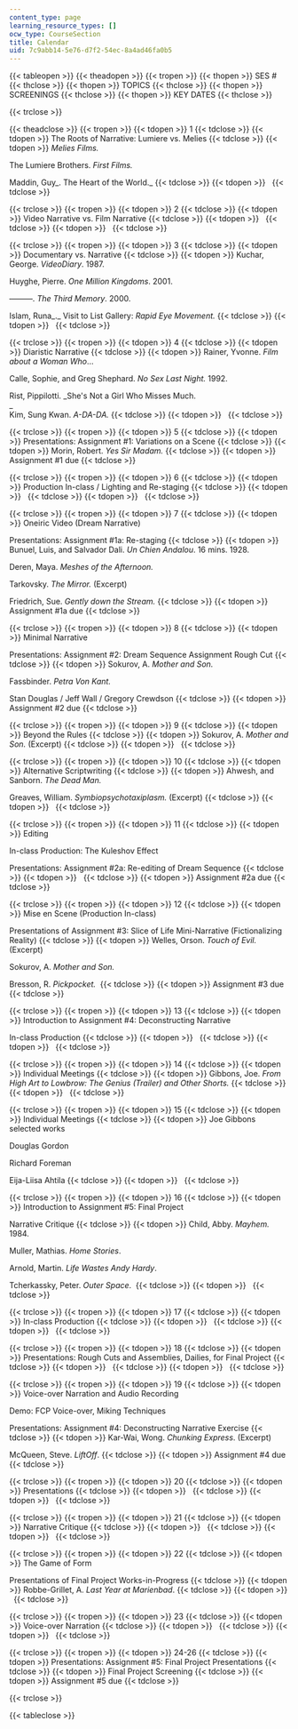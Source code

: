 ```yaml
---
content_type: page
learning_resource_types: []
ocw_type: CourseSection
title: Calendar
uid: 7c9abb14-5e76-d7f2-54ec-8a4ad46fa0b5
---
```


{{< tableopen >}}
{{< theadopen >}}
{{< tropen >}}
{{< thopen >}}
SES #
{{< thclose >}}
{{< thopen >}}
TOPICS
{{< thclose >}}
{{< thopen >}}
SCREENINGS
{{< thclose >}}
{{< thopen >}}
KEY DATES
{{< thclose >}}

{{< trclose >}}

{{< theadclose >}}
{{< tropen >}}
{{< tdopen >}}
1
{{< tdclose >}}
{{< tdopen >}}
The Roots of Narrative: Lumiere vs. Melies
{{< tdclose >}}
{{< tdopen >}}
_Melies Films._  
  
The Lumiere Brothers. _First Films._  
  
Maddin, Guy_. The Heart of the World._
{{< tdclose >}}
{{< tdopen >}}
 
{{< tdclose >}}

{{< trclose >}}
{{< tropen >}}
{{< tdopen >}}
2
{{< tdclose >}}
{{< tdopen >}}
Video Narrative vs. Film Narrative
{{< tdclose >}}
{{< tdopen >}}
 
{{< tdclose >}}
{{< tdopen >}}
 
{{< tdclose >}}

{{< trclose >}}
{{< tropen >}}
{{< tdopen >}}
3
{{< tdclose >}}
{{< tdopen >}}
Documentary vs. Narrative
{{< tdclose >}}
{{< tdopen >}}
Kuchar, George. _VideoDiary_. 1987.  
  
Huyghe, Pierre. _One Million Kingdoms_. 2001.  
  
———. _The Third Memory_. 2000.  
  
Islam, Runa_._ Visit to List Gallery: _Rapid Eye Movement._
{{< tdclose >}}
{{< tdopen >}}
 
{{< tdclose >}}

{{< trclose >}}
{{< tropen >}}
{{< tdopen >}}
4
{{< tdclose >}}
{{< tdopen >}}
Diaristic Narrative
{{< tdclose >}}
{{< tdopen >}}
Rainer, Yvonne. _Film about a Woman Who_…  
  
Calle, Sophie, and Greg Shephard. _No Sex Last Night._ 1992.  
  
Rist, Pippilotti. _She's Not a Girl Who Misses Much.  
_  
Kim, Sung Kwan. _A-DA-DA._
{{< tdclose >}}
{{< tdopen >}}
 
{{< tdclose >}}

{{< trclose >}}
{{< tropen >}}
{{< tdopen >}}
5
{{< tdclose >}}
{{< tdopen >}}
Presentations: Assignment #1: Variations on a Scene
{{< tdclose >}}
{{< tdopen >}}
Morin, Robert. _Yes Sir Madam._
{{< tdclose >}}
{{< tdopen >}}
Assignment #1 due
{{< tdclose >}}

{{< trclose >}}
{{< tropen >}}
{{< tdopen >}}
6
{{< tdclose >}}
{{< tdopen >}}
Production In-class / Lighting and Re-staging
{{< tdclose >}}
{{< tdopen >}}
 
{{< tdclose >}}
{{< tdopen >}}
 
{{< tdclose >}}

{{< trclose >}}
{{< tropen >}}
{{< tdopen >}}
7
{{< tdclose >}}
{{< tdopen >}}
Oneiric Video (Dream Narrative)  
  
Presentations: Assignment #1a: Re-staging
{{< tdclose >}}
{{< tdopen >}}
Bunuel, Luis, and Salvador Dali. _Un Chien Andalou_. 16 mins. 1928.  
  
Deren, Maya. _Meshes of the Afternoon._  
  
Tarkovsky. _The Mirror._ (Excerpt)  
  
Friedrich, Sue. _Gently down the Stream._
{{< tdclose >}}
{{< tdopen >}}
Assignment #1a due
{{< tdclose >}}

{{< trclose >}}
{{< tropen >}}
{{< tdopen >}}
8
{{< tdclose >}}
{{< tdopen >}}
Minimal Narrative  
  
Presentations: Assignment #2: Dream Sequence Assignment Rough Cut
{{< tdclose >}}
{{< tdopen >}}
Sokurov, A. _Mother and Son._   
  
Fassbinder. _Petra Von Kant._  
  
Stan Douglas / Jeff Wall / Gregory Crewdson
{{< tdclose >}}
{{< tdopen >}}
Assignment #2 due
{{< tdclose >}}

{{< trclose >}}
{{< tropen >}}
{{< tdopen >}}
9
{{< tdclose >}}
{{< tdopen >}}
Beyond the Rules
{{< tdclose >}}
{{< tdopen >}}
Sokurov, A. _Mother and Son._ (Excerpt)
{{< tdclose >}}
{{< tdopen >}}
 
{{< tdclose >}}

{{< trclose >}}
{{< tropen >}}
{{< tdopen >}}
10
{{< tdclose >}}
{{< tdopen >}}
Alternative Scriptwriting
{{< tdclose >}}
{{< tdopen >}}
Ahwesh, and Sanborn. _The Dead Man._  
  
Greaves, William. _Symbiopsychotaxiplasm._ (Excerpt)
{{< tdclose >}}
{{< tdopen >}}
 
{{< tdclose >}}

{{< trclose >}}
{{< tropen >}}
{{< tdopen >}}
11
{{< tdclose >}}
{{< tdopen >}}
Editing  
  
In-class Production: The Kuleshov Effect  
  
Presentations: Assignment #2a: Re-editing of Dream Sequence
{{< tdclose >}}
{{< tdopen >}}
 
{{< tdclose >}}
{{< tdopen >}}
Assignment #2a due
{{< tdclose >}}

{{< trclose >}}
{{< tropen >}}
{{< tdopen >}}
12
{{< tdclose >}}
{{< tdopen >}}
Mise en Scene (Production In-class)  
  
Presentations of Assignment #3: Slice of Life Mini-Narrative (Fictionalizing Reality)
{{< tdclose >}}
{{< tdopen >}}
Welles, Orson. _Touch of Evil._ (Excerpt)  
  
Sokurov, A. _Mother and Son._  
  
Bresson, R. _Pickpocket._ 
{{< tdclose >}}
{{< tdopen >}}
Assignment #3 due
{{< tdclose >}}

{{< trclose >}}
{{< tropen >}}
{{< tdopen >}}
13
{{< tdclose >}}
{{< tdopen >}}
Introduction to Assignment #4: Deconstructing Narrative  
  
In-class Production
{{< tdclose >}}
{{< tdopen >}}
 
{{< tdclose >}}
{{< tdopen >}}
 
{{< tdclose >}}

{{< trclose >}}
{{< tropen >}}
{{< tdopen >}}
14
{{< tdclose >}}
{{< tdopen >}}
Individual Meetings
{{< tdclose >}}
{{< tdopen >}}
Gibbons, Joe. _From High Art to Lowbrow: The Genius (Trailer) and Other Shorts._
{{< tdclose >}}
{{< tdopen >}}
 
{{< tdclose >}}

{{< trclose >}}
{{< tropen >}}
{{< tdopen >}}
15
{{< tdclose >}}
{{< tdopen >}}
Individual Meetings
{{< tdclose >}}
{{< tdopen >}}
Joe Gibbons selected works  
  
Douglas Gordon  
  
Richard Foreman  
  
Eija-Liisa Ahtila
{{< tdclose >}}
{{< tdopen >}}
 
{{< tdclose >}}

{{< trclose >}}
{{< tropen >}}
{{< tdopen >}}
16
{{< tdclose >}}
{{< tdopen >}}
Introduction to Assignment #5: Final Project  
  
Narrative Critique
{{< tdclose >}}
{{< tdopen >}}
Child, Abby. _Mayhem._ 1984.  
  
Muller, Mathias. _Home Stories_.  
  
Arnold, Martin. _Life Wastes Andy Hardy_.  
  
Tcherkassky, Peter. _Outer Space_. 
{{< tdclose >}}
{{< tdopen >}}
 
{{< tdclose >}}

{{< trclose >}}
{{< tropen >}}
{{< tdopen >}}
17
{{< tdclose >}}
{{< tdopen >}}
In-class Production
{{< tdclose >}}
{{< tdopen >}}
 
{{< tdclose >}}
{{< tdopen >}}
 
{{< tdclose >}}

{{< trclose >}}
{{< tropen >}}
{{< tdopen >}}
18
{{< tdclose >}}
{{< tdopen >}}
Presentations: Rough Cuts and Assemblies, Dailies, for Final Project
{{< tdclose >}}
{{< tdopen >}}
 
{{< tdclose >}}
{{< tdopen >}}
 
{{< tdclose >}}

{{< trclose >}}
{{< tropen >}}
{{< tdopen >}}
19
{{< tdclose >}}
{{< tdopen >}}
Voice-over Narration and Audio Recording  
  
Demo: FCP Voice-over, Miking Techniques  
  
Presentations: Assignment #4: Deconstructing Narrative Exercise
{{< tdclose >}}
{{< tdopen >}}
Kar-Wai, Wong. _Chunking Express_. (Excerpt)   
  
McQueen, Steve. _LiftOff_.
{{< tdclose >}}
{{< tdopen >}}
Assignment #4 due
{{< tdclose >}}

{{< trclose >}}
{{< tropen >}}
{{< tdopen >}}
20
{{< tdclose >}}
{{< tdopen >}}
Presentations
{{< tdclose >}}
{{< tdopen >}}
 
{{< tdclose >}}
{{< tdopen >}}
 
{{< tdclose >}}

{{< trclose >}}
{{< tropen >}}
{{< tdopen >}}
21
{{< tdclose >}}
{{< tdopen >}}
Narrative Critique
{{< tdclose >}}
{{< tdopen >}}
 
{{< tdclose >}}
{{< tdopen >}}
 
{{< tdclose >}}

{{< trclose >}}
{{< tropen >}}
{{< tdopen >}}
22
{{< tdclose >}}
{{< tdopen >}}
The Game of Form  
  
Presentations of Final Project Works-in-Progress
{{< tdclose >}}
{{< tdopen >}}
Robbe-Grillet, A. _Last Year at Marienbad_.
{{< tdclose >}}
{{< tdopen >}}
 
{{< tdclose >}}

{{< trclose >}}
{{< tropen >}}
{{< tdopen >}}
23
{{< tdclose >}}
{{< tdopen >}}
Voice-over Narration
{{< tdclose >}}
{{< tdopen >}}
 
{{< tdclose >}}
{{< tdopen >}}
 
{{< tdclose >}}

{{< trclose >}}
{{< tropen >}}
{{< tdopen >}}
24-26
{{< tdclose >}}
{{< tdopen >}}
Presentations: Assignment #5: Final Project Presentations
{{< tdclose >}}
{{< tdopen >}}
Final Project Screening
{{< tdclose >}}
{{< tdopen >}}
Assignment #5 due
{{< tdclose >}}

{{< trclose >}}

{{< tableclose >}}